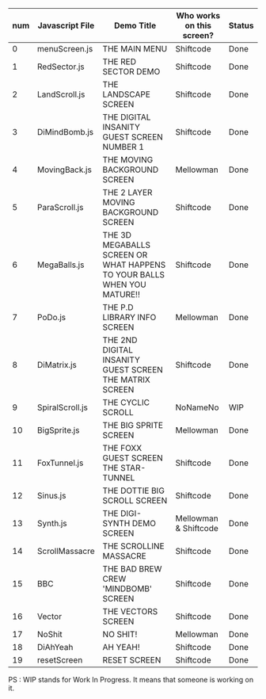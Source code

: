 | num | Javascript File | Demo Title | Who works on this screen? | Status
| - | --- | --- | --- | --- |
| 0 | menuScreen.js | THE MAIN MENU | Shiftcode | Done
| 1 | RedSector.js | THE RED SECTOR DEMO | Shiftcode | Done
| 2 | LandScroll.js | THE LANDSCAPE SCREEN | Shiftcode | Done
| 3 | DiMindBomb.js | THE DIGITAL INSANITY GUEST SCREEN NUMBER 1 | Shiftcode | Done
| 4 | MovingBack.js | THE MOVING BACKGROUND SCREEN | Mellowman | Done
| 5 | ParaScroll.js | THE 2 LAYER MOVING BACKGROUND SCREEN | Shiftcode | Done
| 6 | MegaBalls.js | THE 3D MEGABALLS SCREEN OR WHAT HAPPENS TO YOUR BALLS WHEN YOU MATURE!! | Shiftcode | Done
| 7 | PoDo.js | THE P.D LIBRARY INFO SCREEN | Mellowman | Done
| 8 | DiMatrix.js | THE 2ND DIGITAL INSANITY GUEST SCREEN THE MATRIX SCREEN | Shiftcode | Done
| 9 | SpiralScroll.js | THE CYCLIC SCROLL | NoNameNo | WIP
| 10 | BigSprite.js | THE BIG SPRITE SCREEN | Mellowman | Done
| 11 | FoxTunnel.js | THE FOXX GUEST SCREEN THE STAR-TUNNEL | Shiftcode | Done
| 12 | Sinus.js | THE DOTTIE BIG SCROLL SCREEN | Shiftcode | Done
| 13 | Synth.js | THE DIGI-SYNTH DEMO SCREEN | Mellowman & Shiftcode | Done
| 14 | ScrollMassacre | THE SCROLLINE MASSACRE | Shiftcode | Done
| 15 | BBC | THE BAD BREW CREW 'MINDBOMB' SCREEN | Shiftcode | Done
| 16 | Vector | THE VECTORS SCREEN | Shiftcode | Done
| 17 | NoShit | NO SHIT! | Mellowman | Done
| 18 | DiAhYeah | AH YEAH! | Shiftcode | Done
| 19 | resetScreen | RESET SCREEN | Shiftcode | Done

PS : WIP stands for Work In Progress. It means that someone is working on it.
